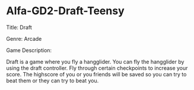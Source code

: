 # Alfa-GD2-Draft-Teensy
 Title: Draft
 
 Genre: Arcade
 
 Game Description:
 
 Draft is a game where you fly a hangglider.
 You can fly the hangglider by using the draft controller.
 Fly through certain checkpoints to increase your score.
 The highscore of you or you friends will be saved so you can
 try to beat them or they can try to beat you.
 
